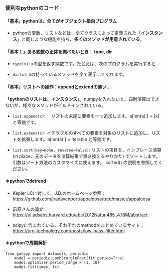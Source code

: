 
### 便利なpythonのコード

#### 「基本」pythonは、全てがオブジェクト指向プログラム  
- pythonの変数、リストなどは、全てクラスによって定義された「**インスタンス**」と同じような機能を持ち、**多くのメソッドが用意されている**。


#### 「基本１」ある変数の正体を調べたいとき： type, dir

- `type(x)`: xの型を返す関数です。たとえば、次のプログラムを実行すると  

- `dir(x)`: xの持っているメソッドを全て表示してくれます。


#### 「基本」リストへの操作：appendとextendの違い...
**「pythonのリストは、インスタンス」**。numpyを入れないと、四則演算はできないが、様々なメソッドがビルドインされている。  

- `list.append(x)`: 　リストの末尾に要素を一つ追加します。a[len(a):] = [x] と等価です。

- `list.extend(x)`: イテラブルのすべての要素を対象のリストに追加し、リストを拡張します。a[len(a):] = iterable と等価です。

- `list.sort(key=None, reverse=False)`: リストの項目を、インプレース演算 (in place、元のデータを演算結果で置き換えるやりかた) でソートします。引数はソート方法のカスタマイズに使えます。 sorted() の説明を参照してください。


#### ＊pythonでdetrend
- Kepler LCに対して、J.D.のホームページ参照： https://github.com/jradavenport/appaloosa/tree/master/appaloosa

- 前原さんの論文: https://ui.adsabs.harvard.edu/abs/2012Natur.485..478M/abstract

- scipyに含まれている、それぞれのmethodをまとめているサイト： https://org-technology.com/posts/low-pass-filter.html


#### ＊pythonで周期解析
```
from gatspy import datasets, periodic
    model = periodic.LombScargleFast(fit_period=True)
    model.optimizer.period_range = (1, 10)
    model.fit(times, lc)
```

